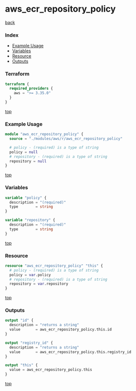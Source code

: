 # aws_ecr_repository_policy

[back](../aws.md)

### Index

- [Example Usage](#example-usage)
- [Variables](#variables)
- [Resource](#resource)
- [Outputs](#outputs)

### Terraform

```terraform
terraform {
  required_providers {
    aws = ">= 3.35.0"
  }
}
```

[top](#index)

### Example Usage

```terraform
module "aws_ecr_repository_policy" {
  source = "./modules/aws/r/aws_ecr_repository_policy"

  # policy - (required) is a type of string
  policy = null
  # repository - (required) is a type of string
  repository = null
}
```

[top](#index)

### Variables

```terraform
variable "policy" {
  description = "(required)"
  type        = string
}

variable "repository" {
  description = "(required)"
  type        = string
}
```

[top](#index)

### Resource

```terraform
resource "aws_ecr_repository_policy" "this" {
  # policy - (required) is a type of string
  policy = var.policy
  # repository - (required) is a type of string
  repository = var.repository
}
```

[top](#index)

### Outputs

```terraform
output "id" {
  description = "returns a string"
  value       = aws_ecr_repository_policy.this.id
}

output "registry_id" {
  description = "returns a string"
  value       = aws_ecr_repository_policy.this.registry_id
}

output "this" {
  value = aws_ecr_repository_policy.this
}
```

[top](#index)